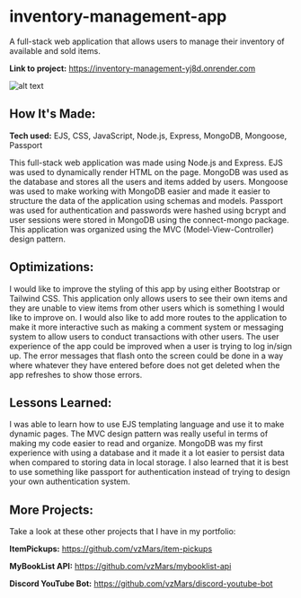 # inventory-management-app

A full-stack web application that allows users to manage their inventory of available and sold items.

**Link to project:** https://inventory-management-yj8d.onrender.com

![alt text](https://i.imgur.com/626VcJZ.png)

## How It's Made:

**Tech used:** EJS, CSS, JavaScript, Node.js, Express, MongoDB, Mongoose, Passport

This full-stack web application was made using Node.js and Express. EJS was used to dynamically render HTML on the page. MongoDB was used as the database and stores all the users and items added by users. Mongoose was used to make working with MongoDB easier and made it easier to structure the data of the application using schemas and models. Passport was used for authentication and passwords were hashed using bcrypt and user sessions were stored in MongoDB using the connect-mongo package. This application was organized using the MVC (Model-View-Controller) design pattern.

## Optimizations:

I would like to improve the styling of this app by using either Bootstrap or Tailwind CSS. This application only allows users to see their own items and they are unable to view items from other users which is something I would like to improve on. I would also like to add more routes to the application to make it more interactive such as making a comment system or messaging system to allow users to conduct transactions with other users. The user experience of the app could be improved when a user is trying to log in/sign up. The error messages that flash onto the screen could be done in a way where whatever they have entered before does not get deleted when the app refreshes to show those errors.

## Lessons Learned:

I was able to learn how to use EJS templating language and use it to make dynamic pages. The MVC design pattern was really useful in terms of making my code easier to read and organize. MongoDB was my first experience with using a database and it made it a lot easier to persist data when compared to storing data in local storage. I also learned that it is best to use something like passport for authentication instead of trying to design your own authentication system.

## More Projects:

Take a look at these other projects that I have in my portfolio:

**ItemPickups:** https://github.com/vzMars/item-pickups

**MyBookList API:** https://github.com/vzMars/mybooklist-api

**Discord YouTube Bot:** https://github.com/vzMars/discord-youtube-bot
